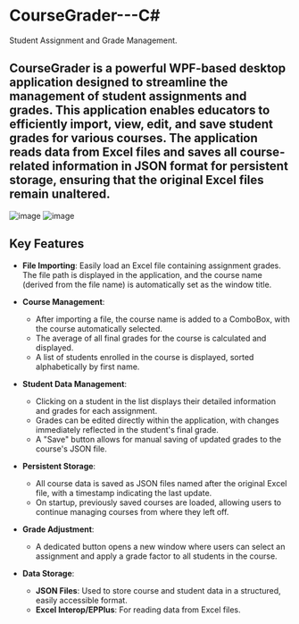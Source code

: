 # CourseGrader---C#
Student Assignment and Grade Management.
## CourseGrader is a powerful WPF-based desktop application designed to streamline the management of student assignments and grades. This application enables educators to efficiently import, view, edit, and save student grades for various courses. The application reads data from Excel files and saves all course-related information in JSON format for persistent storage, ensuring that the original Excel files remain unaltered.
![image](https://github.com/user-attachments/assets/0cb1da12-89b3-46c6-9982-8fff2786b1dd)
![image](https://github.com/user-attachments/assets/263cb703-5b31-40fe-af58-e6fa6a2565ca)


## Key Features
- **File Importing**: Easily load an Excel file containing assignment grades. The file path is displayed in the application, and the course name (derived from the file name) is automatically set as the window title.
  
- **Course Management**: 
  - After importing a file, the course name is added to a ComboBox, with the course automatically selected.
  - The average of all final grades for the course is calculated and displayed.
  - A list of students enrolled in the course is displayed, sorted alphabetically by first name.

- **Student Data Management**:
  - Clicking on a student in the list displays their detailed information and grades for each assignment.
  - Grades can be edited directly within the application, with changes immediately reflected in the student's final grade.
  - A "Save" button allows for manual saving of updated grades to the course's JSON file.

- **Persistent Storage**: 
  - All course data is saved as JSON files named after the original Excel file, with a timestamp indicating the last update.
  - On startup, previously saved courses are loaded, allowing users to continue managing courses from where they left off.

- **Grade Adjustment**: 
  - A dedicated button opens a new window where users can select an assignment and apply a grade factor to all students in the course.

- **Data Storage**:
  - **JSON Files**: Used to store course and student data in a structured, easily accessible format.
  - **Excel Interop/EPPlus**: For reading data from Excel files.
